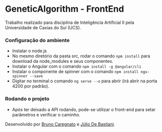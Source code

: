 # GeneticAlgorithm - FrontEnd
Trabalho realizado para disciplina de Inteligência Artificial II pela Universidade de Caxias do Sul (UCS).

### Configuração do ambiente
- Instalar o node.js
- No mesmo diretório da pasta src, rodar o comando ```npm install``` para download da node_modules e seus componentes.
- Instalar o Angular com o comando ```npm install -g @angular/cli```
- Instalar o componente de spinner com o comando ```npm install ngx-spinner --save```
- Digitar no terminal o comando ```ng serve --o``` para abrir (irá abrir na porta 4200 por padrão).

### Rodando o projeto
- Após ter deixado a API rodando, pode-se utilizar o front-end para setar parâmetros e verificar o caminho.

Desenvolvido por [Bruno Caregnato](https://github.com/brunocaregnato) e [Júlio De Bastiani](https://github.com/JulioDeBastiani).
